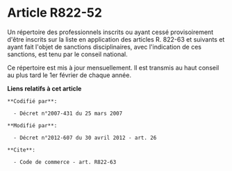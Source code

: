 # Article R822-52

Un répertoire des professionnels inscrits ou ayant cessé provisoirement d'être inscrits sur la liste en application des
articles R. 822-63 et suivants et ayant fait l'objet de sanctions disciplinaires, avec l'indication de ces sanctions, est
tenu par le conseil national.

Ce répertoire est mis à jour mensuellement. Il est transmis au haut conseil au plus tard le 1er février de chaque année.

**Liens relatifs à cet article**

	**Codifié par**:

	  - Décret n°2007-431 du 25 mars 2007

	**Modifié par**:

	  - Décret n°2012-607 du 30 avril 2012 - art. 26

	**Cite**:

	  - Code de commerce - art. R822-63
